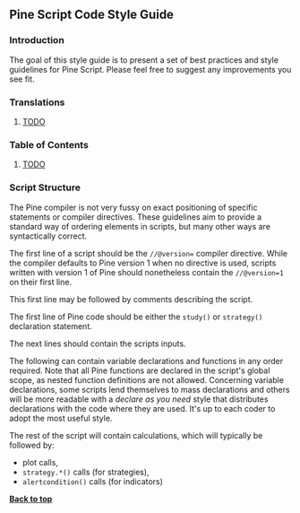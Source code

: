 ## Pine Script Code Style Guide

### Introduction

The goal of this style guide is to present a set of best practices and style guidelines for Pine Script. Please feel free to suggest any improvements you see fit.

### Translations
1. [TODO](#)

### Table of Contents
1. [TODO](#)

### Script Structure

The Pine compiler is not very fussy on exact positioning of specific statements or compiler directives. These guidelines aim to provide a standard way of ordering elements in scripts, but many other ways are syntactically correct.

The first line of a script should be the `//@version=` compiler directive. While the compiler defaults to Pine version 1 when no directive is used, scripts written with version 1 of Pine should nonetheless contain the `//@version=1` on their first line.

This first line may be followed by comments describing the script.

The first line of Pine code should be either the `study()` or `strategy()` declaration statement.

The next lines should contain the scripts inputs.

The following can contain variable declarations and functions in any order required. Note that all Pine functions are declared in the script's global scope, as nested function definitions are not allowed. Concerning variable declarations, some scripts lend themselves to mass declarations and others will be more readable with a *declare as you need* style that distributes declarations with the code where they are used. It's up to each coder to adopt the most useful style.

The rest of the script will contain calculations, which will typically be followed by:

- plot calls,
- `strategy.*()` calls (for strategies),
- `alertcondition()` calls (for indicators)


**[Back to top](#table-of-contents)**
